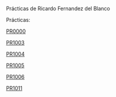Prácticas de Ricardo Fernandez del Blanco

Prácticas:

[PR0000](practicas_ut10/pr0000.md)

[PR1003](practicas_ut10/pr1003.md)

[PR1004](practicas_ut10/pr1004.md)

[PR1005](practicas_ut10/pr1005.md)

[PR1006](practicas_ut10/pr1006.md)

[PR1011](practicas_ut10/pr1011.md)
